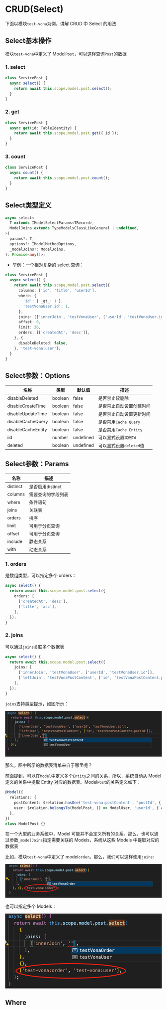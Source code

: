 # CRUD(Select)

下面以模块`test-vona`为例，讲解 CRUD 中 Select 的用法

## Select基本操作

模块`test-vona`中定义了 Model`Post`，可以这样查询`Post`的数据

### 1. select

``` typescript
class ServicePost {
  async select() {
    return await this.scope.model.post.select();
  }
}
```

### 2. get

``` typescript
class ServicePost {
  async get(id: TableIdentity) {
    return await this.scope.model.post.get({ id });
  }
}
```

### 3. count

``` typescript
class ServicePost {
  async count() {
    return await this.scope.model.post.count();
  }
}
```

## Select类型定义

``` typescript
async select<
  T extends IModelSelectParams<TRecord>,
  ModelJoins extends TypeModelsClassLikeGeneral | undefined,
>(
  params?: T,
  options?: IModelMethodOptions,
  _modelJoins?: ModelJoins,
): Promise<any[]>;
```

* 举例：一个相对复杂的 select 查询：

``` typescript
class ServicePost {
  async select() {
    return await this.scope.model.post.select({
      columns: ['id', 'title', 'userId'],
      where: {
        'id': { _gt_: 1 },
        'testVonaUser.id': 1,
      },
      joins: [['innerJoin', 'testVonaUser', ['userId', 'testVonaUser.id']]],
      offset: 0,
      limit: 20,
      orders: [['createdAt', 'desc']],
    }, {
      disableDeleted: false,
    }, 'test-vona:user');
  }
}
```

## Select参数：Options

|名称|类型|默认值|描述|
|--|--|--|--|
|disableDeleted|boolean|false|是否禁止软删除|
|disableCreateTime|boolean|false|是否禁止自动设置创建时间|
|disableUpdateTime|boolean|false|是否禁止自动设置更新时间|
|disableCacheQuery|boolean|false|是否禁用`Cache Query`|
|disableCacheEntity|boolean|false|是否禁用`Cache Entity`|
|iid|number|undefined|可以显式设置`实例Id`|
|deleted|boolean|undefined|可以显式设置`deleted`值|

## Select参数：Params

|名称|描述|
|--|--|
|distinct|是否启用distinct|
|columns|需要查询的字段列表|
|where|条件语句|
|joins|关联表|
|orders|排序|
|limit|可用于分页查询|
|offset|可用于分页查询|
|include|静态关系|
|with|动态关系|

### 1. orders

是数组类型，可以指定多个 orders：

``` typescript
async select() {
  return await this.scope.model.post.select({
    orders: [
      ['createdAt', 'desc'],
      ['title', 'asc'],
    ],
  });
}
```

### 2. joins

可以通过`joins`关联多个数据表

``` typescript
async select() {
  return await this.scope.model.post.select({
    joins: [
      ['innerJoin', 'testVonaUser', ['userId', 'testVonaUser.id']],
      ['leftJoin', 'testVonaPostContent', ['id', 'testVonaPostContent.postId']],
    ],
  });
}
```

`joins`支持类型提示，如图所示：

![](../../../assets/img/orm/select/select-1.png)

那么，图中所示的数据表清单来自于哪里呢？

前面提到，可以在`Model`中定义多个`Entity`之间的关系，所以，系统自动从 Model 定义的关系中提取 Entity 对应的数据表。Model`Post`的关系定义如下：

``` typescript
@Model({
  relations: {
    postContent: $relation.hasOne('test-vona:postContent', 'postId', { columns: ['id', 'content'] }),
    user: $relation.belongsTo(ModelPost, () => ModelUser, 'userId', { autoload: true, columns: ['id', 'name'] }),
  },
})
class ModelPost {}
```

在一个大型的业务系统中，Model 可能并不会定义所有的关系。那么，也可以通过参数`_modelJoins`指定需要关联的 Models，系统从这些 Models 中提取对应的数据表

比如，模块`test-vona`中定义了 model`order`。那么，我们可以这样使用`joins`:

![](../../../assets/img/orm/select/select-2.png)

也可以指定多个 Models：

![](../../../assets/img/orm/select/select-3.png)

## Where